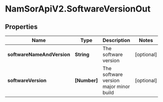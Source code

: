 # NamSorApiV2.SoftwareVersionOut

## Properties
Name | Type | Description | Notes
------------ | ------------- | ------------- | -------------
**softwareNameAndVersion** | **String** | The software version | [optional] 
**softwareVersion** | **[Number]** | The software version major minor build | [optional] 


